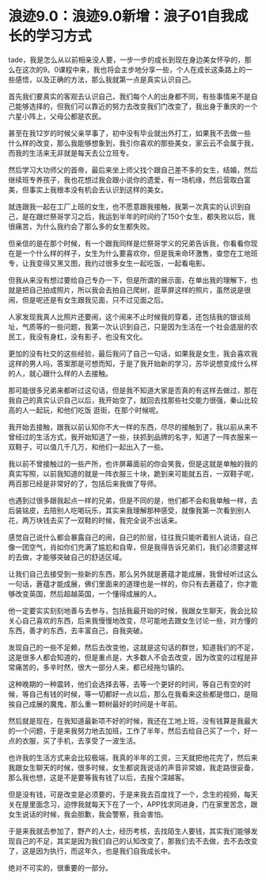 # 浪迹9.0：浪迹9.0新增：浪子01自我成长的学习方式

tade，我是怎么从以前相亲没人要，一步一步的成长到现在身边美女怀孕的，那么在这次的9。0课程中来，我也将会主步地分享一些，个人在成长这条路上的一些感悟，以及正确的方法，那么我就第一点是真实认识自己。

首先我们要真实的客观去认识自己，我们每个人的出身都不同，有些事情来不是自己能够选择的，但我们可以靠近的努力去改变我们门改变了，我出身于重庆的一个六星小阵上，父母公都是农民。

甚至在我12岁的时候父亲早事了，初中没有毕业就出外打工，如果我不去做一些什么样的改变，那么我能够想象到，我引你喜欢的那些美女，家云云不会属于我，而我的生活来无非就是每天去公立班专。

然后学习大功师父的首帝，最后来坐上师父找个跟自己差不多的女生，结婚，然后继续班专养孩子，我也花想过我会跟小说你的遗爱，有一场机缘，然后营取白富美，但事实上我根本没有机会去认识到这样的美女。

就连跟我一起在工厂上班的女生，也不愿意跟我接触，我第一次真实的认识到自己，是在跟烂祭哥学习之后，我运到半年的时间约了150个女生，都失败以后，我很痛苦，为什么我约会了那么多的女生都失败。

但亲信的是在那个时候，有一个跟我同样是烂祭哥学义的兄弟告诉我，你看看你现在是一个什么样的样子，女生为什么要喜欢你，但是我来命环激售，查您在工地班专，让我变得又黑又图，我约过很多女生一起吃饭，一起看电影。

但我从来没有想过要给自己专办一下，但是所谓的展示面，在单出我的理解下，也就是把自己拍成照片，所以我会去拍自己爬树，逛草屏这样的照片，虽然说是很闹，但是呢还是有女生跟我见面，只不过见面之后。

人家发现我真人比照片还要闹，这个闹来不止时候我的穿着，还包括我的银谈局址，气质等的一些问题，我第一次认识到自己，只是因为生活在一个社会底层的农民工，我没有身杠，没有影子，也没有文化。

更加的没有社交的这些经验，最后我问了自己一句话，如果我是女生，我会喜欢我这样的男人吗，答案那是可想而知，于是了我开始新的学习，苏华说想变成什么样的人，就心跟什么样的人去接触。

那可能很多兄弟来都听过这句话，但是我不知道大家是否真的有这样去做过，那在我自己的真实认识自己以后，我开始空了，就回去找那些社交能力很强，秦山比较高的人一起玩，和他们吃饭 逛街，在那个时候呢。

我开始去接触，跟我以前认知你不大一样的东西，尽尽的接触到了，我以前从来不曾经过的生活方式，我开始知道了一些，扶抓到品牌的名字，知道了一阵衣服来一双鞋子，可以值几千几万，和他们一起出入了一些。

我以前不曾接触过的一些产所，也许屏幕面前的你会笑我，但是这就是单触的我的真实写照，以前我知道的就是一阵衣服三十块，跪到来可能就五百，一双鞋子呢，两百那已经是非常好的了，包括后来我做了导师。

也遇到过很多跟我起点一样的兄弟，但是不同的是，他们都不会和我单触一样，去后装铭皮，去陪别人吃喝玩乐，其实来我理解那种感受，就像我第一次看到别人花，两万块钱去买了一双鞋的时候，我完全说不出话来。

感觉自己说什么都会暴露自己的闹，自己的阶层，往往我只能听着别人说话，自己像一团空气，肖如你们充满了尴尬和自卑，但是我得告诉兄弟们，我们必须要这样的去做，才能够突破自己的舒适区域。

让我们自己去接受到一些新的东西，那么另外就是蒼蕴才能成展，我曾经听过这么一句话，蒼蕴才能成展，佛们里面来的道理也是一样的，你只有去蒼蕴了，你才能够改变英国，然后超越英国，一个懂得成展的人。

他一定要实实刻刻地善与去参与，包括我最开始的时候，我跟女生聊天，我会比较关心自己喜欢的东西，后来我慢慢地改变，尽可能地去跟女生讨论一些，对方懂的东西，善才的东西，去丰富自己，自我突破。

发现自己的一些不足赖，然后去改变他，这就是这句话的群世，知道我们的不足，这是很多人都会知道的，但是重点是，大多数人不会去改变，因为改变的过程是非常痛苦的，多辛时然，很大一部分人来，都已经拖匀镇的。

这种晚期的一种震转，他们会选择去等，去等一个更好的时间，等自己有空的时候，等自己有钱的时候，等一切都好一点以后，那么在我看来这些都是借口，是阻挨自己成展的魔鬼，那么重一颗树最好的时间是十年前。

然后就是现在，在我知道最新项不好的时候，我还在工地上班，没有钱算是我最大的一个问题，于是来我努力地去加班，工作了半年，然后去给自己买了一个，好一点的衣服，买了手机，去享受了一波生活。

也许我的生活方式来会比较极端，我真的半年的工资，三天就把他花完了，然后来我跟女生聊天的时候，很多时候，女生都说我说话的声音非常娘，我走路很妥备，那么我也想，这是不是要等我有钱了以后，去报个深越客。

但是没有钱，可是改变是必须要的，于是来我去百度找了一个，念生的视频，每天关在屋里面念习，迫悖我就每天下在了一个，APP找求同进身，门在家里苦念，跟女生说话的时候，我会胆歉，我会警察，我会害怕。

于是来我就去参加了，野产的人士，经历考核，去找陌生人要钱，其实我们能够发现自己的不足，其实是因为我们自己的认知改变了，那我们去不去做，去不去改变了，这是因为执行，而这年久，也是我们自我成长中。

绝对不可实的，很重要的一部分。